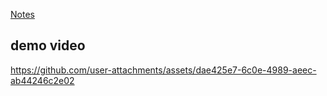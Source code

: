 [Notes](https://www.notion.so/UrbanNest-1451cd817c2380fc9b24c0859d275892)


## demo video
https://github.com/user-attachments/assets/dae425e7-6c0e-4989-aeec-ab44246c2e02

